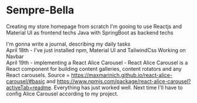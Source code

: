 # Sempre-Bella
Creating my store homepage from scratch
I'm gooing to use Reactjs and Material UI as frontend techs
Java with SpringBoot as backend techs

I'm gonna write a journal, describing my daily tasks  
April 18th - I've just installed npm, Material UI and TailwindCss
Working on Navbar  
April 19th - implementing a React Alice Carousel - React Alice Carousel is a React component for building content galleries, content rotators and any React carousels. Source = https://maxmarinich.github.io/react-alice-carousel/#basic and https://www.npmjs.com/package/react-alice-carousel?activeTab=readme. Everything has just worked well. Next time I'll have to config Alice Carousel according to my project.